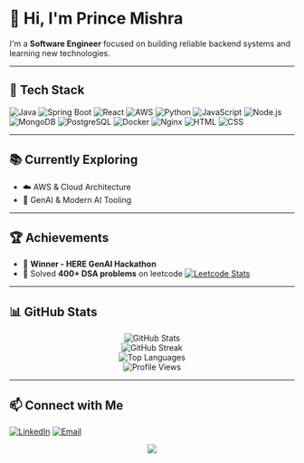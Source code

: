 # 👋 Hi, I'm Prince Mishra

I'm a **Software Engineer** focused on building reliable backend systems and learning new technologies.

---

## 🚀 Tech Stack

![Java](https://img.shields.io/badge/Java-ED8B00?style=for-the-badge\&logo=java\&logoColor=white)
![Spring Boot](https://img.shields.io/badge/Spring_Boot-6DB33F?style=for-the-badge\&logo=spring-boot\&logoColor=white)
![React](https://img.shields.io/badge/React-20232A?style=for-the-badge\&logo=react\&logoColor=61DAFB)
![AWS](https://img.shields.io/badge/AWS-232F3E?style=for-the-badge\&logo=amazon-aws\&logoColor=white)
![Python](https://img.shields.io/badge/Python-3670A0?style=for-the-badge\&logo=python\&logoColor=white)
![JavaScript](https://img.shields.io/badge/JavaScript-F7DF1E?style=for-the-badge\&logo=javascript\&logoColor=black)
![Node.js](https://img.shields.io/badge/Node.js-43853D?style=for-the-badge\&logo=node-dot-js\&logoColor=white)
![MongoDB](https://img.shields.io/badge/MongoDB-4EA94B?style=for-the-badge\&logo=mongodb\&logoColor=white)
![PostgreSQL](https://img.shields.io/badge/PostgreSQL-316192?style=for-the-badge\&logo=postgresql\&logoColor=white)
![Docker](https://img.shields.io/badge/Docker-2496ED?style=for-the-badge\&logo=docker\&logoColor=white)
![Nginx](https://img.shields.io/badge/Nginx-009639?style=for-the-badge\&logo=nginx\&logoColor=white)
![HTML](https://img.shields.io/badge/HTML5-E34F26?style=for-the-badge\&logo=html5\&logoColor=white)
![CSS](https://img.shields.io/badge/CSS3-1572B6?style=for-the-badge\&logo=css3\&logoColor=white)

---

## 📚 Currently Exploring

* ☁️ AWS & Cloud Architecture
* 🤖 GenAI & Modern AI Tooling

---

## 🏆 Achievements

* 🥇 **Winner - HERE GenAI Hackathon**
* 🧠 Solved **400+ DSA problems** on leetcode
[![Leetcode Stats](https://leetcard.jacoblin.cool/prince_mishra_7)](https://leetcode.com/prince_mishra_7)

---

## 📊 GitHub Stats

<p align="center">
  <img src="https://github-readme-stats.vercel.app/api?username=PrinceMishra7&show_icons=true&theme=github_dark" alt="GitHub Stats" />
  <br/>
  <img src="https://github-readme-streak-stats.herokuapp.com?user=PrinceMishra7&theme=github-dark" alt="GitHub Streak" />
  <br/>
  <img src="https://github-readme-stats.vercel.app/api/top-langs/?username=PrinceMishra7&layout=compact&theme=github_dark" alt="Top Languages" />
  <br/>
  <img src="https://komarev.com/ghpvc/?username=PrinceMishra7&label=Profile%20views&color=0e75b6&style=flat" alt="Profile Views"/>
</p>

---

## 📫 Connect with Me

[![LinkedIn](https://img.shields.io/badge/LinkedIn-0A66C2?style=for-the-badge\&logo=linkedin\&logoColor=white)](https://linkedin.com/in/princemishra7)
[![Email](https://img.shields.io/badge/Email-D14836?style=for-the-badge\&logo=gmail\&logoColor=white)](mailto:princemisra@gmail.com)


<p align="center">
  <img src="https://capsule-render.vercel.app/api?type=waving&color=gradient&height=100&section=footer"/>
</p>

